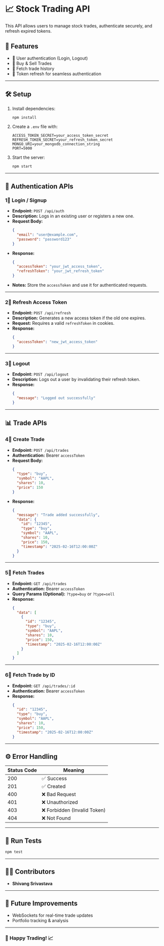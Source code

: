 # 📈 Stock Trading API

This API allows users to manage stock trades, authenticate securely, and refresh expired tokens.

## 🚀 Features
- 🔑 User authentication (Login, Logout)
- 🏦 Buy & Sell Trades
- 📄 Fetch trade history
- 🔄 Token refresh for seamless authentication

---

## 🛠️ Setup
1. Install dependencies:
   ```sh
   npm install
   ```
2. Create a `.env` file with:
   ```
   ACCESS_TOKEN_SECRET=your_access_token_secret
   REFRESH_TOKEN_SECRET=your_refresh_token_secret
   MONGO_URI=your_mongodb_connection_string
   PORT=5000
   ```
3. Start the server:
   ```sh
   npm start
   ```

---

## 🔐 **Authentication APIs**
### **1⃣ Login / Signup**
- **Endpoint:** `POST /api/auth`
- **Description:** Logs in an existing user or registers a new one.
- **Request Body:**
  ```json
  {
    "email": "user@example.com",
    "password": "password123"
  }
  ```
- **Response:**
  ```json
  {
    "accessToken": "your_jwt_access_token",
    "refreshToken": "your_jwt_refresh_token"
  }
  ```
- **Notes:** Store the `accessToken` and use it for authenticated requests.

---

### **2⃣ Refresh Access Token**
- **Endpoint:** `POST /api/refresh`
- **Description:** Generates a new access token if the old one expires.
- **Request:** Requires a valid `refreshToken` in cookies.
- **Response:**
  ```json
  {
    "accessToken": "new_jwt_access_token"
  }
  ```

---

### **3⃣ Logout**
- **Endpoint:** `POST /api/logout`
- **Description:** Logs out a user by invalidating their refresh token.
- **Response:**
  ```json
  {
    "message": "Logged out successfully"
  }
  ```

---

## 📊 **Trade APIs**
### **4⃣ Create Trade**
- **Endpoint:** `POST /api/trades`
- **Authentication:** Bearer `accessToken`
- **Request Body:**
  ```json
  {
    "type": "buy",
    "symbol": "AAPL",
    "shares": 10,
    "price": 150
  }
  ```
- **Response:**
  ```json
  {
    "message": "Trade added successfully",
    "data": {
      "id": "12345",
      "type": "buy",
      "symbol": "AAPL",
      "shares": 10,
      "price": 150,
      "timestamp": "2025-02-16T12:00:00Z"
    }
  }
  ```

---

### **5⃣ Fetch Trades**
- **Endpoint:** `GET /api/trades`
- **Authentication:** Bearer `accessToken`
- **Query Params (Optional):** `?type=buy` or `?type=sell`
- **Response:**
  ```json
  {
    "data": [
      {
        "id": "12345",
        "type": "buy",
        "symbol": "AAPL",
        "shares": 10,
        "price": 150,
        "timestamp": "2025-02-16T12:00:00Z"
      }
    ]
  }
  ```

---

### **6⃣ Fetch Trade by ID**
- **Endpoint:** `GET /api/trades/:id`
- **Authentication:** Bearer `accessToken`
- **Response:**
  ```json
  {
    "id": "12345",
    "type": "buy",
    "symbol": "AAPL",
    "shares": 10,
    "price": 150,
    "timestamp": "2025-02-16T12:00:00Z"
  }
  ```

---

## ⚙️ **Error Handling**
| Status Code | Meaning                  |
|-------------|--------------------------|
| 200         | ✅ Success               |
| 201         | ✅ Created               |
| 400         | ❌ Bad Request           |
| 401         | ❌ Unauthorized          |
| 403         | ❌ Forbidden (Invalid Token) |
| 404         | ❌ Not Found             |

---

## 🧪 **Run Tests**
```sh
npm test
```

---

## 👨‍💻 **Contributors**
- **Shivang Srivastava**  

---

## 🎯 **Future Improvements**
- WebSockets for real-time trade updates  
- Portfolio tracking & analysis  

---

### 🚀 **Happy Trading! 📈**

